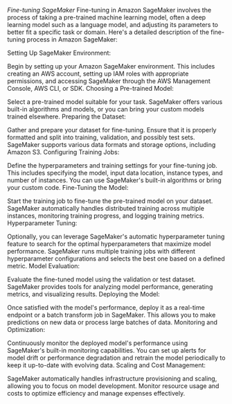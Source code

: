 *Fine-tuning SageMaker* 
Fine-tuning in Amazon SageMaker involves the process of taking a pre-trained machine learning model, often a deep learning model such as a language model, and adjusting its parameters to better fit a specific task or domain. Here's a detailed description of the fine-tuning process in Amazon SageMaker:

Setting Up SageMaker Environment:

Begin by setting up your Amazon SageMaker environment. This includes creating an AWS account, setting up IAM roles with appropriate permissions, and accessing SageMaker through the AWS Management Console, AWS CLI, or SDK.
Choosing a Pre-trained Model:

Select a pre-trained model suitable for your task. SageMaker offers various built-in algorithms and models, or you can bring your custom models trained elsewhere.
Preparing the Dataset:

Gather and prepare your dataset for fine-tuning. Ensure that it is properly formatted and split into training, validation, and possibly test sets. SageMaker supports various data formats and storage options, including Amazon S3.
Configuring Training Jobs:

Define the hyperparameters and training settings for your fine-tuning job. This includes specifying the model, input data location, instance types, and number of instances. You can use SageMaker's built-in algorithms or bring your custom code.
Fine-Tuning the Model:

Start the training job to fine-tune the pre-trained model on your dataset. SageMaker automatically handles distributed training across multiple instances, monitoring training progress, and logging training metrics.
Hyperparameter Tuning:

Optionally, you can leverage SageMaker's automatic hyperparameter tuning feature to search for the optimal hyperparameters that maximize model performance. SageMaker runs multiple training jobs with different hyperparameter configurations and selects the best one based on a defined metric.
Model Evaluation:

Evaluate the fine-tuned model using the validation or test dataset. SageMaker provides tools for analyzing model performance, generating metrics, and visualizing results.
Deploying the Model:

Once satisfied with the model's performance, deploy it as a real-time endpoint or a batch transform job in SageMaker. This allows you to make predictions on new data or process large batches of data.
Monitoring and Optimization:

Continuously monitor the deployed model's performance using SageMaker's built-in monitoring capabilities. You can set up alerts for model drift or performance degradation and retrain the model periodically to keep it up-to-date with evolving data.
Scaling and Cost Management:

SageMaker automatically handles infrastructure provisioning and scaling, allowing you to focus on model development. Monitor resource usage and costs to optimize efficiency and manage expenses effectively.
